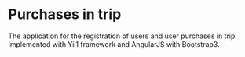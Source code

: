 # Purchases in trip
The application for the registration of users and user purchases in trip. Implemented with Yii1 framework and AngularJS with Bootstrap3.
